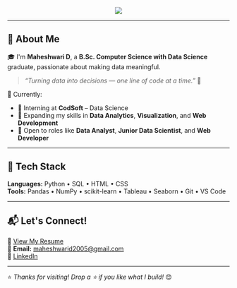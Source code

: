 <p align="center">
  <img src="https://readme-typing-svg.demolab.com/?lines=Hey+There!+👋;I'm+Maheshwari+D.;Data+Enthusiast+|+Web+Dev+Explorer;Welcome+to+my+GitHub+Space!&center=true&width=440&height=45&color=4AD991&vCenter=true&size=20" />
</p>

---

## 💫 About Me

🎓 I'm **Maheshwari D**, a **B.Sc. Computer Science with Data Science** graduate, passionate about making data meaningful.

> *“Turning data into decisions — one line of code at a time.”* 🚀

📍 Currently:
- 🤝 Interning at **CodSoft** – Data Science
- 🧠 Expanding my skills in **Data Analytics**, **Visualization**, and **Web Development**
- 💼 Open to roles like **Data Analyst**, **Junior Data Scientist**, and **Web Developer**

---

## 🧰 Tech Stack

**Languages:** Python • SQL • HTML • CSS  
**Tools:** Pandas • NumPy • scikit-learn • Tableau • Seaborn • Git • VS Code  

---

## 📬 Let's Connect!

📄 [View My Resume](#)  
📧 **Email:** maheshwarid2005@gmail.com  
🔗 [LinkedIn](https://www.linkedin.com/in/maheshwari-d-378aab325)  

---

⭐️ *Thanks for visiting! Drop a ⭐️ if you like what I build!* 😊
